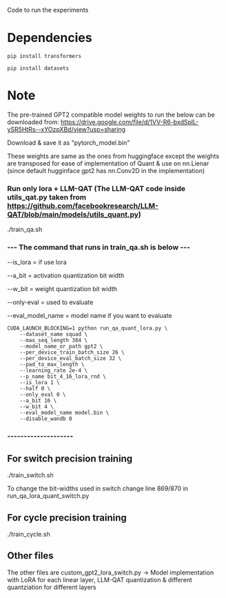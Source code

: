 Code to run the experiments

# Dependencies

`pip install transformers`

`pip install datasets`

# Note

The pre-trained GPT2 compatible model weights to run the below can be downloaded from:
https://drive.google.com/file/d/1VV-R6-bxdSplL-ySR5HtRs--xYOzpXBd/view?usp=sharing

Download & save it as "pytorch_model.bin"

These weights are same as the ones from huggingface except the weights are transposed for ease of implementation of Quant & use on nn.Lienar (since default hugginface gpt2 has nn.Conv2D in the implementation)

### Run only lora + LLM-QAT (The LLM-QAT code inside utils_qat.py taken from https://github.com/facebookresearch/LLM-QAT/blob/main/models/utils_quant.py)

./train_qa.sh

### --- The command that runs in train_qa.sh is below ---

--is_lora = if use lora

--a_bit = activation quantization bit width

--w_bit = weight quantization bit width

--only-eval = used to evaluate

--eval_model_name = model name if you want to evaluate

```
CUDA_LAUNCH_BLOCKING=1 python run_qa_quant_lora.py \
    --dataset_name squad \
    --max_seq_length 384 \
    --model_name_or_path gpt2 \
    --per_device_train_batch_size 26 \
    --per_device_eval_batch_size 32 \
    --pad_to_max_length \
    --learning_rate 2e-4 \
    --p_name bit_4_16_lora_rnd \
    --is_lora 1 \
    --half 0 \
    --only_eval 0 \
    --a_bit 16 \
    --w_bit 4 \
    --eval_model_name model.bin \
    --disable_wandb 0
```
### --------------------

## For switch precision training

./train_switch.sh

To change the bit-widths used in switch change line 869/870 in run_qa_lora_quant_switch.py

## For cycle precision training

./train_cycle.sh


## Other files

The other files are 
custom_gpt2_lora_switch.py -> Model implementation with LoRA for each linear layer, LLM-QAT quantization & different quantziation for different layers




